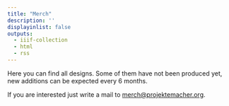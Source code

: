 ```yaml
---
title: "Merch"
description: ''
displayinlist: false
outputs:
  - iiif-collection
  - html
  - rss
---
```

Here you can find all designs.
Some of them have not been produced yet, new additions can be expected every 6 months.

If you are interested just write a mail to [merch@projektemacher.org](mailto:merch@projektemacher.org).
